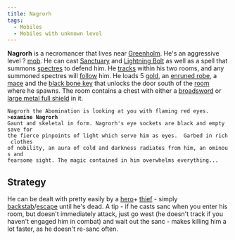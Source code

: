 ```yaml
---
title: Nagrorh
tags:
  - Mobiles
  - Mobiles with unknown level
---
```

**Nagrorh** is a necromancer that lives near
[Greenholm](Greenholm "wikilink"). He's an aggressive level ?
[mob](mob "wikilink"). He can cast [Sanctuary](Sanctuary "wikilink") and
[Lightning Bolt](Lightning_Bolt "wikilink") as well as a spell that
summons [spectres](spectre "wikilink") to defend him. He
[tracks](track "wikilink") within his two rooms, and any summoned
spectres will [follow](follow "wikilink") him. He loads 5
[gold](gold "wikilink"), an [enruned robe](enruned_robe "wikilink"), a
[mace](mace "wikilink") and the [black bone
key](black_bone_key "wikilink") that unlocks the door south of the
[room](room "wikilink") where he spawns. The room contains a chest with
either a [broadsword](broadsword "wikilink") or [large metal full
shield](large_metal_full_shield "wikilink") in it.

`Nagrorh the Abomination is looking at you with flaming red eyes.`
`>`**`examine Nagrorh`**
`Gaunt and skeletal in form. Nagrorh's eye sockets are black and empty save for`
`the fierce pinpoints of light which serve him as eyes.  Garbed in rich clothes`
`of nobility, an aura of cold and darkness radiates from him, an ominous and`
`fearsome sight. The magic contained in him overwhelms everything...`

## Strategy

He can be dealt with pretty easily by a [hero](hero "wikilink")+
[thief](thief "wikilink") - simply
[backstab](backstab "wikilink")/[escape](escape "wikilink") until he's
dead. A tip - if he casts sanc when you enter his room, but doesn't
immediately attack, just go west (he doesn't track if you haven't
engaged him in combat) and wait out the sanc - makes killing him a lot
faster, as he doesn't re-sanc often.
 